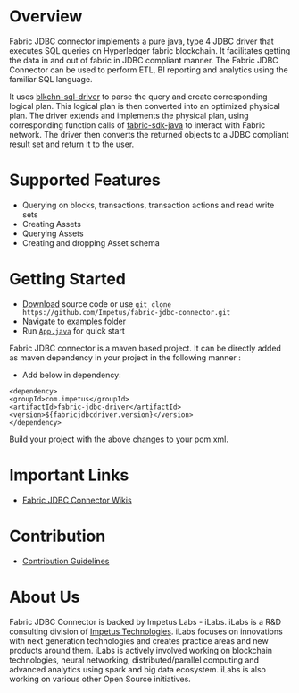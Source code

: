  
 
Overview 
========= 
 
Fabric JDBC connector implements a pure java, type 4 JDBC driver that executes SQL queries on Hyperledger fabric blockchain. It facilitates getting the data in and out of fabric in JDBC compliant manner. The Fabric JDBC Connector can be used to perform ETL, BI reporting and analytics using the familiar SQL language.  
 
It uses [blkchn-sql-driver](https://github.com/Impetus/blkchn-sql-driver) to parse the query and create corresponding logical plan. This logical plan is then converted into an optimized physical plan. The driver extends and implements the physical plan, using corresponding function calls of [fabric-sdk-java](https://github.com/hyperledger/fabric-sdk-java) to interact with Fabric network. The driver then converts the returned objects to a JDBC compliant result set and return it to the user. 
 
 
 

Supported Features  
=============== 

- Querying on blocks, transactions, transaction actions and read write sets
- Creating Assets
- Querying Assets 
- Creating and dropping Asset schema  


Getting Started 
=============== 
 
- [Download](https://github.com/Impetus/fabric-jdbc-connector/archive/master.zip) source code or use `git clone https://github.com/Impetus/fabric-jdbc-connector.git` 
- Navigate to [examples](https://github.com/Impetus/fabric-jdbc-connector/tree/master/fabric-sample) folder 
- Run [`App.java`](https://github.com/Impetus/fabric-jdbc-connector/blob/master/fabric-sample/src/main/java/com/impetus/fabricsample/App.java) for quick start 
 
 
Fabric JDBC connector is a maven based project. It can be directly added as maven dependency in your project in the following manner : 
  
  
* Add below in dependency: 
  
``` 
<dependency> 
<groupId>com.impetus</groupId> 
<artifactId>fabric-jdbc-driver</artifactId> 
<version>${fabricjdbcdriver.version}</version> 
</dependency> 
``` 
 
Build your project with the above changes to your pom.xml. 
 
 
Important Links 
=============== 
* [Fabric JDBC Connector Wikis](https://github.com/Impetus/fabric-jdbc-connector/wiki) 
 
  
 
Contribution 
============ 
* [Contribution Guidelines](https://github.com/Impetus/fabric-jdbc-connector/blob/master/CONTRIBUTING.md) 
 
About Us 
======== 
Fabric JDBC Connector is backed by Impetus Labs - iLabs. iLabs is a R&D consulting division of [Impetus Technologies](http://www.impetus.com). iLabs focuses on innovations with next generation technologies and creates practice areas and new products around them. iLabs is actively involved working on blockchain technologies, neural networking, distributed/parallel computing and advanced analytics using spark and big data ecosystem. iLabs is also working on various other Open Source initiatives. 
 
 